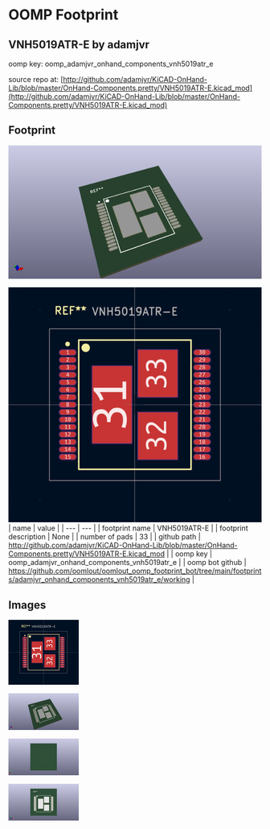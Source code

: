 # OOMP Footprint  
## VNH5019ATR-E  by adamjvr  
  
oomp key: oomp_adamjvr_onhand_components_vnh5019atr_e  
  
source repo at: [http://github.com/adamjvr/KiCAD-OnHand-Lib/blob/master/OnHand-Components.pretty/VNH5019ATR-E.kicad_mod](http://github.com/adamjvr/KiCAD-OnHand-Lib/blob/master/OnHand-Components.pretty/VNH5019ATR-E.kicad_mod)  
## Footprint  
  
[![working_kicad_pcb_3d.png](working_kicad_pcb_3d_600.png)](working_kicad_pcb_3d.png)  
  
[![working.png](working_600.png)](working.png)  
| name | value | 
| --- | --- | 
| footprint name | VNH5019ATR-E | 
| footprint description | None | 
| number of pads | 33 | 
| github path | http://github.com/adamjvr/KiCAD-OnHand-Lib/blob/master/OnHand-Components.pretty/VNH5019ATR-E.kicad_mod | 
| oomp key | oomp_adamjvr_onhand_components_vnh5019atr_e | 
| oomp bot github | https://github.com/oomlout/oomlout_oomp_footprint_bot/tree/main/footprints/adamjvr_onhand_components_vnh5019atr_e/working | 
## Images  
  
[![working.png](working_140.png)](working.png)  
  
[![working_kicad_pcb_3d.png](working_kicad_pcb_3d_140.png)](working_kicad_pcb_3d.png)  
  
[![working_kicad_pcb_3d_back.png](working_kicad_pcb_3d_back_140.png)](working_kicad_pcb_3d_back.png)  
  
[![working_kicad_pcb_3d_front.png](working_kicad_pcb_3d_front_140.png)](working_kicad_pcb_3d_front.png)  
